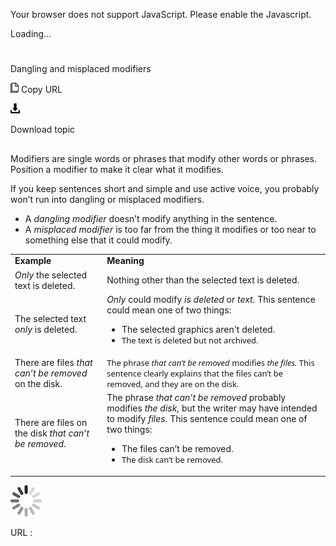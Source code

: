 ﻿Your browser does not support JavaScript. Please enable the Javascript.

Loading...

# 

Dangling and misplaced modifiers

![Copy URL](dangling-misplaced-modifiers_files/Copy.png)
Copy URL

![Download](dangling-misplaced-modifiers_files/Download.png)

Download topic

## 

Modifiers are single words or phrases that modify other words or phrases. Position a modifier to make it clear what it modifies.

If you keep sentences short and simple and use active voice, you probably won’t run into dangling or misplaced modifiers. 

  - A *dangling modifier* doesn’t modify anything in the sentence. 
  - A *misplaced modifier* is too far from the thing it modifies or too near to something else that it could modify. 

<table>
<tbody>
<tr class="odd">
<td><b>Example</b></td>
<td><b>Meaning</b></td>
</tr>
<tr class="even">
<td><div>
<div>
<em>Only</em> the selected text is deleted. 
</div>
</div></td>
<td><div>
<div>
Nothing other than the selected text is deleted.
</div>
</div></td>
</tr>
<tr class="odd">
<td><div>
The selected text <em>only</em> is deleted.
</div></td>
<td><em>Only</em> could modify <em>is deleted</em> or <em>text.</em> This sentence could mean one of two things:
<ul>
<li>The selected graphics aren't deleted.</li>
<li><span style="line-height: 107%; font-family: Segoe UI; font-size: small;">The text is deleted but not archived. </span></li>
</ul></td>
</tr>
<tr class="even">
<td><div>
There are files <em>that can’t be removed</em> on the disk. 
</div></td>
<td><div>
<span style="line-height: 107%; font-family: Segoe UI; font-size: small;">The phrase <em>t</em></span><em><span style="line-height: 107%; font-family: Segoe UI; font-size: small;">hat can’t be removed</span></em> <span style="line-height: 107%; font-family: Segoe UI; font-size: small;">modifies <em>the files.</em> This sentence clearly explains that the files can’t be removed, and they are on the disk. </span>
</div></td>
</tr>
<tr class="odd">
<td><div>
There are files on the disk <em>that can’t be removed</em>.
</div></td>
<td>The phrase <em>that can’t be removed</em> probably modifies <em>the disk,</em> but the writer may have intended to modify <em>files.</em> This sentence could mean one of two things:
<ul>
<li>The files can’t be removed.</li>
<li><span style="line-height: 107%; font-family: Segoe UI; font-size: small;">The disk can’t be removed. </span></li>
</ul></td>
</tr>
</tbody>
</table>

![In progress](dangling-misplaced-modifiers_files/activity-large.gif)

URL :
